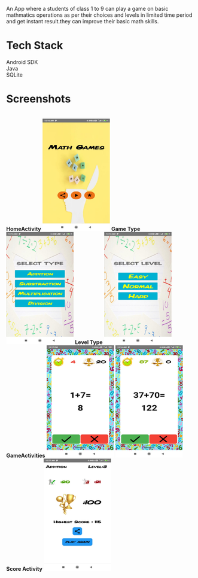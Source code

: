 
An App where a students of class 1 to 9 can play a game on basic mathmatics operations as per their choices and levels in limited time period
and get instant result.they can improve their basic math skills.<br>


# Tech Stack
Android SDK<br>
Java<br>
SQLite<br>

# Screenshots
<br>
<b>HomeActivity</b>
<img src="images/homeActivity.jpeg" height="300" width="180">
<b>Game Type</b>
<img src="images/typeActivity.jpeg" height="300" width="180">
<b>Level Type</b>
<img src="images/levelActivity.jpeg" height="300" width="180">
<b>GameActivities</b>
<img src="images/add.jpeg" height="300" width="180">
<img src="images/mul.jpeg" height="300" width="180">
<b> Score Activity</b>
<img src="images/scoreActivity.jpeg" height="300" width="180">


